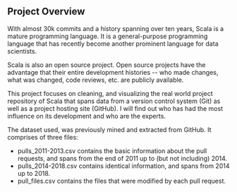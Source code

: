 ## Project Overview

With almost 30k commits and a history spanning over ten years, Scala is a mature programming language. It is a general-purpose programming language that has recently become another prominent language for data scientists.

Scala is also an open source project. Open source projects have the advantage that their entire development histories -- who made changes, what was changed, code reviews, etc. are publicly available.

This project focuses on cleaning, and visualizing the real world project repository of Scala that spans data from a version control system (Git) as well as a project hosting site (GitHub). I will find out who has had the most influence on its development and who are the experts.

The dataset used, was previously mined and extracted from GitHub. It comprises of three files:

* pulls_2011-2013.csv contains the basic information about the pull requests, and spans from the end of 2011 up to (but not including) 2014.
* pulls_2014-2018.csv contains identical information, and spans from 2014 up to 2018.
* pull_files.csv contains the files that were modified by each pull request.
